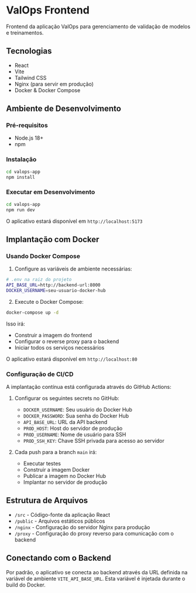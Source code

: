# ValOps Frontend

Frontend da aplicação ValOps para gerenciamento de validação de modelos e treinamentos.

## Tecnologias

- React
- Vite
- Tailwind CSS
- Nginx (para servir em produção)
- Docker & Docker Compose

## Ambiente de Desenvolvimento

### Pré-requisitos

- Node.js 18+
- npm

### Instalação

```bash
cd valops-app
npm install
```

### Executar em Desenvolvimento

```bash
cd valops-app
npm run dev
```

O aplicativo estará disponível em `http://localhost:5173`

## Implantação com Docker

### Usando Docker Compose

1. Configure as variáveis de ambiente necessárias:

```bash
# .env na raiz do projeto
API_BASE_URL=http://backend-url:8000
DOCKER_USERNAME=seu-usuario-docker-hub
```

2. Execute o Docker Compose:

```bash
docker-compose up -d
```

Isso irá:
- Construir a imagem do frontend
- Configurar o reverse proxy para o backend
- Iniciar todos os serviços necessários

O aplicativo estará disponível em `http://localhost:80`

### Configuração de CI/CD

A implantação contínua está configurada através do GitHub Actions:

1. Configurar os seguintes secrets no GitHub:
   - `DOCKER_USERNAME`: Seu usuário do Docker Hub
   - `DOCKER_PASSWORD`: Sua senha do Docker Hub
   - `API_BASE_URL`: URL da API backend
   - `PROD_HOST`: Host do servidor de produção
   - `PROD_USERNAME`: Nome de usuário para SSH
   - `PROD_SSH_KEY`: Chave SSH privada para acesso ao servidor

2. Cada push para a branch `main` irá:
   - Executar testes
   - Construir a imagem Docker
   - Publicar a imagem no Docker Hub
   - Implantar no servidor de produção

## Estrutura de Arquivos

- `/src` - Código-fonte da aplicação React
- `/public` - Arquivos estáticos públicos
- `/nginx` - Configuração do servidor Nginx para produção
- `/proxy` - Configuração do proxy reverso para comunicação com o backend

## Conectando com o Backend

Por padrão, o aplicativo se conecta ao backend através da URL definida na variável de ambiente `VITE_API_BASE_URL`. Esta variável é injetada durante o build do Docker.